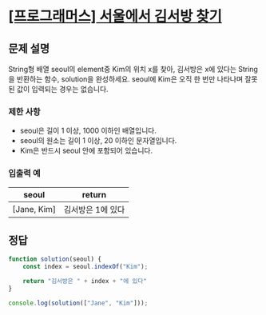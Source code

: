 # [\[프로그래머스\] 서울에서 김서방 찾기](https://programmers.co.kr/learn/courses/30/lessons/12919)

## 문제 설명
String형 배열 seoul의 element중 Kim의 위치 x를 찾아, 김서방은 x에 있다는 String을 반환하는 함수, solution을 완성하세요. seoul에 Kim은 오직 한 번만 나타나며 잘못된 값이 입력되는 경우는 없습니다.

### 제한 사항
- seoul은 길이 1 이상, 1000 이하인 배열입니다.
- seoul의 원소는 길이 1 이상, 20 이하인 문자열입니다.
- Kim은 반드시 seoul 안에 포함되어 있습니다.

### 입출력 예
seoul | return
:---: | :---:
[Jane, Kim] | 김서방은 1에 있다

## 정답

```javascript
function solution(seoul) {
    const index = seoul.indexOf("Kim");

    return "김서방은 " + index + "에 있다"
}

console.log(solution(["Jane", "Kim"]));
```
